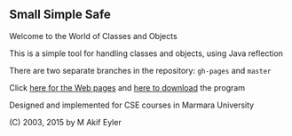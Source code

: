 ## Small Simple Safe

Welcome to the World of Classes and Objects

This is a simple tool for handling classes and objects, using Java reflection

There are two separate branches in the repository: `gh-pages` and `master`

Click [here for the Web pages](http://maeyler.github.io/SmallSimpleSafe/) and  [here to download](https://github.com/maeyler/SmallSimpleSafe/blob/master/sss.jar?raw=true) the program

Designed and implemented for CSE courses in Marmara University

(C) 2003, 2015 by M Akif Eyler

